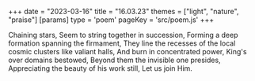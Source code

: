 +++
date = "2023-03-16"
title = "16.03.23"
themes = ["light", "nature", "praise"]
[params]
  type = 'poem'
  pageKey = 'src/poem.js'
+++

Chaining stars,
Seem to string together in succession,
Forming a deep formation spanning the firmament,
They line the recesses of the local cosmic clusters like valiant halls,
And burn in concentrated power,
King's over domains bestowed,
Beyond them the invisible one presides,
Appreciating the beauty of his work still,
Let us join Him.
